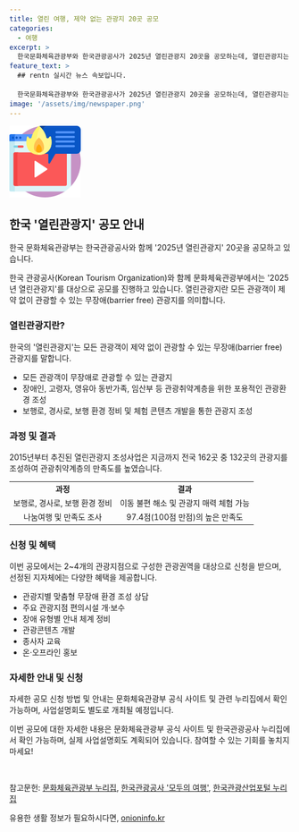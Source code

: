```yaml
---
title: 열린 여행, 제약 없는 관광지 20곳 공모
categories:
  - 여행
excerpt: >
  한국문화체육관광부와 한국관광공사가 2025년 열린관광지 20곳을 공모하는데, 열린관광지는 무장애 관광지를 의미한다. 이미 162곳의 열린관광지가 있으며, 이번에는 2~4개의 관광지점으로 구성된 광역·기초자치단체를 대상으로 한다. 2022년 대표사례인 남원 항공우주천문대를 소개하며, 관광취약계층의 만족도가 높은 것으로 나타났다. 또한 이미 열린관광지를 보유한 지자체도 추가로 신청 가능하며, 자세한 내용은 해당 관련 누리집에서 확인할 수 있다. 열린관광지에 대한 사업설명회도 개최되며, 문화체육관광부는 보다 포용적이고 편리한 관광환경을 만들 것이라고 밝혔다.
feature_text: >
  ## rentn 실시간 뉴스 속보입니다.

  한국문화체육관광부와 한국관광공사가 2025년 열린관광지 20곳을 공모하는데, 열린관광지는 무장애 관광지를 의미한다. 이미 162곳의 열린관광지가 있으며, 이번에는 2~4개의 관광지점으로 구성된 광역·기초자치단체를 대상으로 한다. 2022년 대표사례인 남원 항공우주천문대를 소개하며, 관광취약계층의 만족도가 높은 것으로 나타났다. 또한 이미 열린관광지를 보유한 지자체도 추가로 신청 가능하며, 자세한 내용은 해당 관련 누리집에서 확인할 수 있다. 열린관광지에 대한 사업설명회도 개최되며, 문화체육관광부는 보다 포용적이고 편리한 관광환경을 만들 것이라고 밝혔다.
image: '/assets/img/newspaper.png'
---
```


<p><img src="/assets/img/news.png" alt="rentncar 속보" /></p>

<h2 data-ke-size="size26">한국 '열린관광지' 공모 안내</h2>

<p>한국 문화체육관광부는 한국관광공사와 함께 '2025년 열린관광지' 20곳을 공모하고 있습니다.</p>

<p data-ke-size="size16">한국 관광공사(Korean Tourism Organization)와 함께 문화체육관광부에서는 '2025년 열린관광지'를 대상으로 공모를 진행하고 있습니다. 열린관광지란 모든 관광객이 제약 없이 관광할 수 있는 무장애(barrier free) 관광지를 의미합니다.</p>

<h3 data-ke-size="size24">열린관광지란?</h3>

<p>한국의 '열린관광지'는 모든 관광객이 제약 없이 관광할 수 있는 무장애(barrier free) 관광지를 말합니다.</p>

<ul>
    <li>모든 관광객이 무장애로 관광할 수 있는 관광지</li>
    <li>장애인, 고령자, 영유아 동반가족, 임산부 등 관광취약계층을 위한 포용적인 관광환경 조성</li>
    <li>보행로, 경사로, 보행 환경 정비 및 체험 콘텐츠 개발을 통한 관광지 조성</li>
</ul>

<h3 data-ke-size="size24">과정 및 결과</h3>

<p>2015년부터 추진된 열린관광지 조성사업은 지금까지 전국 162곳 중 132곳의 관광지를 조성하여 관광취약계층의 만족도를 높였습니다.</p>

<table>
    <tr>
        <td style="text-align: center; height: 17px;"><b>과정</b></td>
        <td style="text-align: center; height: 17px;"><b>결과</b></td>
    </tr>
    <tr>
        <td style="text-align: center; height: 17px;">보행로, 경사로, 보행 환경 정비</td>
        <td style="text-align: center; height: 17px;">이동 불편 해소 및 관광지 매력 체험 가능</td>
    </tr>
    <tr>
        <td style="text-align: center; height: 17px;">나눔여행 및 만족도 조사</td>
        <td style="text-align: center; height: 17px;">97.4점(100점 만점)의 높은 만족도</td>
    </tr>
</table>

<h3 data-ke-size="size24">신청 및 혜택</h3>

<p>이번 공모에서는 2~4개의 관광지점으로 구성한 관광권역을 대상으로 신청을 받으며, 선정된 지자체에는 다양한 혜택을 제공합니다.</p>

<ul>
    <li>관광지별 맞춤형 무장애 환경 조성 상담</li>
    <li>주요 관광지점 편의시설 개·보수</li>
    <li>장애 유형별 안내 체계 정비</li>
    <li>관광콘텐츠 개발</li>
    <li>종사자 교육</li>
    <li>온·오프라인 홍보</li>
</ul>

<h3 data-ke-size="size24">자세한 안내 및 신청</h3>

<p>자세한 공모 신청 방법 및 안내는 문화체육관광부 공식 사이트 및 관련 누리집에서 확인 가능하며, 사업설명회도 별도로 개최될 예정입니다.</p>

<p data-ke-size="size16">이번 공모에 대한 자세한 내용은 문화체육관광부 공식 사이트 및 한국관광공사 누리집에서 확인 가능하며, 실제 사업설명회도 계획되어 있습니다. 참여할 수 있는 기회를 놓치지 마세요!</p> 

<p data-ke-size="size16">&nbsp;</p>

<p>참고문헌: <a href="https://www.mcst.go.kr">문화체육관광부 누리집</a>, <a href="access.visitkorea.or.kr">한국관광공사 '모두의 여행'</a>, <a href="https://www.touraz.or.kr">한국관광산업포털 누리집</a></p>
유용한 생활 정보가 필요하시다면, <a href="https://onioninfo.kr" rel="dofollow">onioninfo.kr</a>


